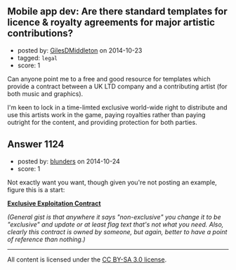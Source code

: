 ## Mobile app dev: Are there standard templates for licence & royalty agreements for major artistic contributions?

- posted by: [GilesDMiddleton](https://stackexchange.com/users/268546/gilesdmiddleton) on 2014-10-23
- tagged: `legal`
- score: 1

<p>Can anyone point me to a free and good resource for templates which provide a contract between a UK LTD company and a contributing artist (for both music and graphics).</p>

<p>I'm keen to lock in a time-limted exclusive world-wide right to distribute and use this artists work in the game, paying royalties rather than paying outright for the content, and providing protection for both parties.</p>



## Answer 1124

- posted by: [blunders](https://stackexchange.com/users/216182/blunders) on 2014-10-24
- score: 1

<p>Not exactly want you want, though given you're not posting an example, figure this is a start: </p>

<p><a href="http://www.tribeofnoise.com/econtract/Exploitationcontract_nonexclusive.pdf" rel="nofollow"><strong>Exclusive Exploitation Contract</strong></a></p>

<p><em>(General gist is that anywhere it says "non-exclusive" you change it to be "exclusive" and update or at least flag text that's not what you need. Also, clearly this contract is owned by someone, but again, better to have a point of reference than nothing.)</em></p>




---

All content is licensed under the [CC BY-SA 3.0 license](https://creativecommons.org/licenses/by-sa/3.0/).

